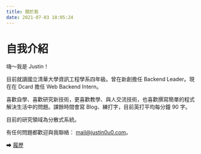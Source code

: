 ```yaml
---
title: 關於我
date: 2021-07-03 18:05:24
---
```


# 自我介紹

嗨～我是 Justin！

目前就讀國立清華大學資訊工程學系四年級。曾在新創擔任 Backend Leader。現在在 Dcard 擔任 Web Backend Intern。

喜歡自學、喜歡研究新技術，更喜歡教學、與人交流技術，也喜歡撰寫簡單的程式解決生活中的問題。課餘時間會寫 Blog、練打字，目前英打平均每分鐘 90 字。

目前的研究領域為分散式系統。

有任何問題都歡迎與我聯絡： mail@justin0u0.com。

➡ [履歷](/assets/cv_en.pdf)
